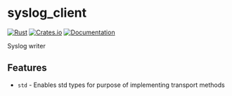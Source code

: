 # syslog_client

[![Rust](https://github.com/DoumanAsh/syslog_client/actions/workflows/rust.yml/badge.svg)](https://github.com/DoumanAsh/syslog_client/actions/workflows/rust.yml)
[![Crates.io](https://img.shields.io/crates/v/syslog_client.svg)](https://crates.io/crates/syslog_client)
[![Documentation](https://docs.rs/syslog_client/badge.svg)](https://docs.rs/crate/syslog_client/)

Syslog writer

## Features

- `std` - Enables std types for purpose of implementing transport methods
